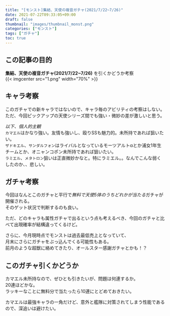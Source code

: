 ```yaml
---
title: "[モンスト]集結、天使の複音ガチャ(2021/7/22~7/26)"
date: 2021-07-22T09:33:05+09:00
draft: false
thumbnail: "images/thumbnail_monst.png"
categories: ["モンスト"]
tags: ["ガチャ"]
toc: true
---
```


## この記事の目的
**集結、天使の複音ガチャ(2021/7/22~7/26)**
を引くかどうか考察  
{{< imgcenter src="1.png" width="70%" >}}  
  

## キャラ考察
このガチャでの新キャラではないので、キャラ毎のアビリティの考察はしない。  
ただ、今回ピックアップの天使シリーズ間でも強い・微妙の差が激しいと思う。  
  
*以下、個人的主観*  
`カマエル`はかなり強い。友情も強いし、殴りSSも魅力的。未所持であれば狙いたい。  
`ザドキエル`、`サンダルフォン`はライバルとなっているモーツアルトαとか浦女1年生チームとか、オニャンコポン未所持であれば狙いたい。  
`ラミエル`、`メタトロン`狙いは正直微妙かなと。特にラミエル。。なんでこんな弱くしたのか、、悲しい。  
  

## ガチャ考察
今回はなんとこのガチャと平行で*無料で天使5体のうちどれかが当たる*ガチャが開催される。  
そのゲット状況で判断するのも良い。  
  
ただ、どのキャラも属性ガチャで出るという点も考えるべき、今回のガチャと比べて出現確率が結構違ってくるけど。  
  
さらに、今月現時点でモンストは過去最低売上となっていて、  
月末にさらにガチャをぶっ込んでくる可能性もある。  
前月のような超獣に絡めてきたり、オールスター感謝ガチャとかも！？  


## このガチャ引くかどうか
カマエル未所持なので、ぜひとも引きたいが、問題は何連するか。  
20連ほどかな。  
ラッキーなことに無料分で当たったら10連にとどめておきたい。  
  
カマエルは最強キャラの一角だけど、意外と艦隊に対策されてしまう性能であるので、深追いは避けたい。  
  

  